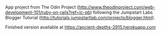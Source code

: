 App project from The Odin Project (http://www.theodinproject.com/web-development-101/ruby-on-rails?ref=lc-pb) following the Jumpstart Labs Blogger Tutorial (http://tutorials.jumpstartlab.com/projects/blogger.html).


Finished version available at https://ancient-depths-2915.herokuapp.com